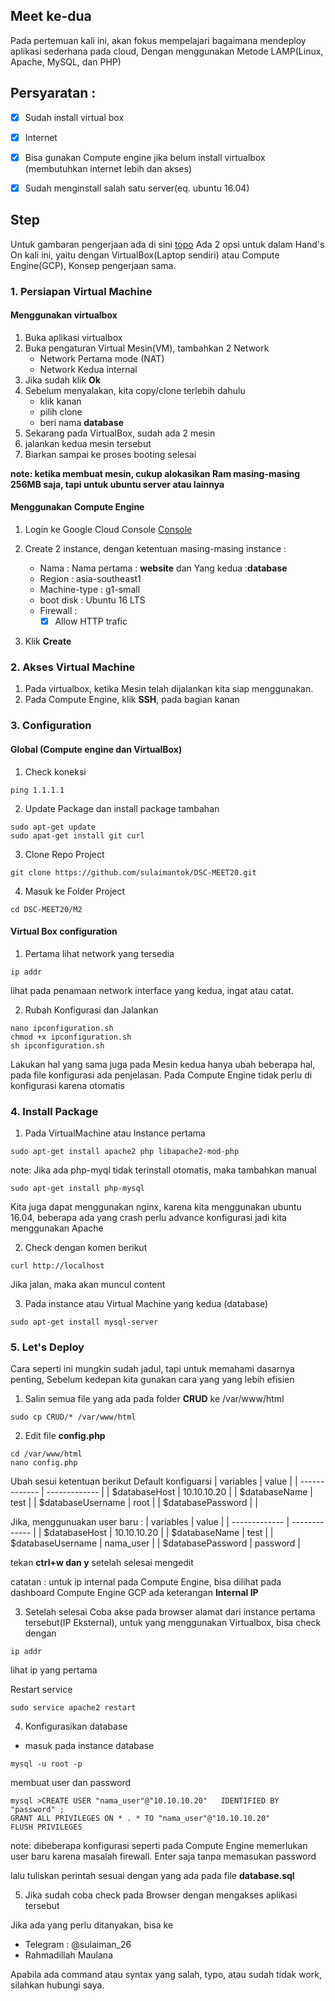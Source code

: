 ## Meet ke-dua

Pada pertemuan kali ini, akan fokus mempelajari bagaimana mendeploy aplikasi sederhana pada cloud, Dengan menggunakan Metode LAMP(Linux, Apache, MySQL, dan PHP)

## Persyaratan :
 - [x] Sudah install virtual box
 - [x] Internet
 - [x] Bisa gunakan Compute engine jika belum install virtualbox (membutuhkan internet lebih dan akses)
 - [x] Sudah menginstall salah satu server(eq. ubuntu 16.04)


## Step 
Untuk gambaran pengerjaan ada di sini [topo](topology.png)
Ada 2 opsi untuk dalam Hand's On kali ini, yaitu dengan VirtualBox(Laptop sendiri) atau Compute Engine(GCP), Konsep pengerjaan sama.

### 1. Persiapan Virtual Machine

#### Menggunakan virtualbox

1. Buka aplikasi virtualbox
2. Buka pengaturan Virtual Mesin(VM), tambahkan 2 Network
	- Network Pertama mode (NAT)
	- Network Kedua internal
3. Jika sudah klik **Ok**
4. Sebelum menyalakan, kita copy/clone terlebih dahulu
	- klik kanan
	- pilih clone
	- beri nama **database**
5. Sekarang pada VirtualBox, sudah ada 2 mesin
6. jalankan kedua mesin tersebut
4. Biarkan sampai ke proses booting selesai

**note: ketika membuat mesin, cukup alokasikan Ram masing-masing 256MB saja, tapi untuk ubuntu server atau lainnya**

#### Menggunakan Compute Engine 

1. Login ke Google Cloud Console [Console](https://console.cloud.google.com)

2. Create 2 instance, dengan ketentuan masing-masing instance :
	- Nama : Nama pertama : **website** dan  Yang kedua :**database** 
	- Region : asia-southeast1
	- Machine-type : g1-small
	- boot disk : Ubuntu 16 LTS
	- Firewall : 
		- [x] Allow HTTP trafic
3. Klik **Create**

### 2. Akses Virtual Machine

1. Pada virtualbox, ketika Mesin telah dijalankan kita siap menggunakan.
2. Pada Compute Engine, klik **SSH**, pada bagian kanan

### 3. Configuration

#### Global (Compute engine dan VirtualBox)
1. Check koneksi 
```
ping 1.1.1.1
```
2. Update Package dan install package tambahan
```
sudo apt-get update
sudo apat-get install git curl
```
3. Clone Repo Project
```
git clone https://github.com/sulaimantok/DSC-MEET20.git
```
4. Masuk ke Folder Project
```
cd DSC-MEET20/M2
```

#### Virtual Box configuration

1. Pertama lihat network yang tersedia

```
ip addr
```

lihat pada penamaan network interface yang kedua, ingat atau catat.

2. Rubah Konfigurasi dan Jalankan

```
nano ipconfiguration.sh
chmod +x ipconfiguration.sh
sh ipconfiguration.sh
```

Lakukan hal yang sama juga pada Mesin kedua hanya ubah beberapa hal, pada file konfigurasi ada penjelasan. Pada Compute Engine tidak perlu di konfigurasi karena otomatis

### 4. Install Package 

1. Pada VirtualMachine atau Instance pertama

```
sudo apt-get install apache2 php libapache2-mod-php
```
note: Jika ada php-myql tidak terinstall otomatis, maka tambahkan manual

```
sudo apt-get install php-mysql
```
Kita juga dapat menggunakan nginx, karena kita menggunakan ubuntu 16.04, beberapa ada yang crash perlu advance konfigurasi jadi kita menggunakan Apache

2. Check dengan komen berikut

```
curl http://localhost
```

Jika jalan, maka akan muncul content

3. Pada instance atau Virtual Machine yang kedua (database)

```
sudo apt-get install mysql-server
```

### 5. Let's Deploy

Cara seperti ini mungkin sudah jadul, tapi untuk memahami dasarnya penting, Sebelum kedepan kita gunakan cara yang yang lebih efisien

1. Salin semua file yang ada pada folder **CRUD** ke /var/www/html

```
sudo cp CRUD/* /var/www/html
```

2. Edit file **config.php**
```
cd /var/www/html
nano config.php
```

Ubah sesui ketentuan berikut
Default konfiguarsi
| variables | value |
| ------------- | ------------- |
| $databaseHost | 10.10.10.20  |
| $databaseName | test |
| $databaseUsername | root |
| $databasePassword |  |

Jika, menggunuakan user baru : 
| variables | value |
| ------------- | ------------- |
| $databaseHost | 10.10.10.20  |
| $databaseName | test |
| $databaseUsername | nama_user |
| $databasePassword | password |

tekan **ctrl+w dan y** setelah selesai mengedit

catatan : untuk ip internal pada Compute Engine, bisa dilihat pada dashboard Compute Engine GCP ada keterangan **Internal IP**

3. Setelah selesai Coba akse pada browser alamat dari instance pertama tersebut(IP Eksternal), untuk yang menggunakan Virtualbox, bisa check dengan

```
ip addr
```

lihat ip yang pertama 

Restart service
```
sudo service apache2 restart
```

4. Konfigurasikan database
- masuk pada instance database
```
mysql -u root -p
```
membuat user dan password
```
mysql >CREATE USER "nama_user"@"10.10.10.20"   IDENTIFIED BY   "password" ;
GRANT ALL PRIVILEGES ON * . * TO "nama_user"@"10.10.10.20"
FLUSH PRIVILEGES
```
note: dibeberapa konfigurasi seperti pada Compute Engine memerlukan user baru karena masalah firewall.
Enter saja tanpa memasukan password

lalu tuliskan perintah sesuai dengan yang ada pada file **database.sql**

5. Jika sudah coba check pada Browser dengan mengakses aplikasi tersebut


Jika ada yang perlu ditanyakan, bisa ke 
- Telegram  : @sulaiman_26
- Rahmadillah Maulana

Apabila ada command atau syntax yang salah, typo, atau sudah tidak work, silahkan hubungi saya.